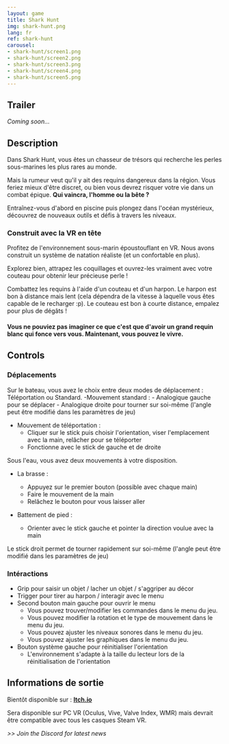```yaml
---
layout: game
title: Shark Hunt
img: shark-hunt.png
lang: fr
ref: shark-hunt
carousel:
- shark-hunt/screen1.png
- shark-hunt/screen2.png
- shark-hunt/screen3.png
- shark-hunt/screen4.png
- shark-hunt/screen5.png
---
```


## Trailer

*Coming soon...*

## Description
Dans Shark Hunt, vous êtes un chasseur de trésors qui recherche les perles sous-marines les plus rares au monde. 

Mais la rumeur veut qu'il y ait des requins dangereux dans la région. Vous feriez mieux d'être discret, ou bien vous devrez risquer votre vie dans un combat épique. **Qui vaincra, l'homme ou la bête ?** 

Entraînez-vous d'abord en piscine puis plongez dans l'océan mystérieux, découvrez de nouveaux outils et défis à travers les niveaux. 

### Construit avec la VR en tête
Profitez de l'environnement sous-marin époustouflant en VR. Nous avons construit un système de natation réaliste (et un confortable en plus).

Explorez bien, attrapez les coquillages et ouvrez-les vraiment avec votre couteau pour obtenir leur précieuse perle !

Combattez les requins à l'aide d'un couteau et d'un harpon. Le harpon est bon à distance mais lent (cela dépendra de la vitesse à laquelle vous êtes capable de le recharger :p). Le couteau est bon à courte distance, empalez pour plus de dégâts !

#### Vous ne pouviez pas imaginer ce que c'est que d'avoir un grand requin blanc qui fonce vers vous. Maintenant, vous pouvez le vivre.
<div id="carousel"></div>

## Controls

### Déplacements

Sur le bateau, vous avez le choix entre deux modes de déplacement : Téléportation ou Standard. 
-Mouvement standard :
	- Analogique gauche pour se déplacer
	- Analogique droite pour tourner sur soi-même (l'angle peut être modifié dans les paramètres de jeu)

- Mouvement de téléportation :
	- Cliquer sur le stick puis choisir l'orientation, viser l'emplacement avec la main, relâcher pour se téléporter
	- Fonctionne avec le stick de gauche et de droite

	
Sous l'eau, vous avez deux mouvements à votre disposition.
- La brasse :
	- Appuyez sur le premier bouton (possible avec chaque main)
	- Faire le mouvement de la main 
	- Relâchez le bouton pour vous laisser aller

- Battement de pied :
	- Orienter avec le stick gauche et pointer la direction voulue avec la main

Le stick droit permet de tourner rapidement sur soi-même (l'angle peut être modifié dans les paramètres de jeu)

### Intéractions

- Grip pour saisir un objet / lacher un objet / s'aggriper au décor
- Trigger pour tirer au harpon / interagir avec le menu
- Second bouton main gauche pour ouvrir le menu
	- Vous pouvez trouver/modifier les commandes dans le menu du jeu. 
    - Vous pouvez modifier la rotation et le type de mouvement dans le menu du jeu.
    - Vous pouvez ajuster les niveaux sonores dans le menu du jeu.
	- Vous pouvez ajuster les graphiques dans le menu du jeu.
- Bouton système gauche pour réinitialiser l'orientation
	- L'environnement s'adapte à la taille du lecteur lors de la réinitialisation de l'orientation

	
	
## Informations de sortie	
	
Bientôt disponible sur : **[Itch.io](https://mineogames.itch.io/)**

Sera disponible sur PC VR (Oculus, Vive, Valve Index, WMR) mais devrait être compatible avec tous les casques Steam VR.

<i> >> Join the Discord for latest news </i>
